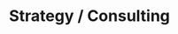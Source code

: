 ---
layout: page
title: Strategy / Consulting
slug: strategy-maintenance
summary: |
  Veggies es bonus vobis, proinde vos postulo essum magis kohlrabi welsh onion daikon amaranth tatsoi tomatillo melon azuki bean garlic.
description: |
  We empower organizations to sift through seemingly limitless technical choices and focus on what the organization is trying to achieve. Whether through a technical audit, SEO, content analysis or other measures, we ensure our clients use their resources most effectively to meet their needs and reach their audiences. We lean on lessons learned to inform our process while catering to each organization's unique needs in space and time.
icon: "strategy-icon.svg"
weight: 1

---